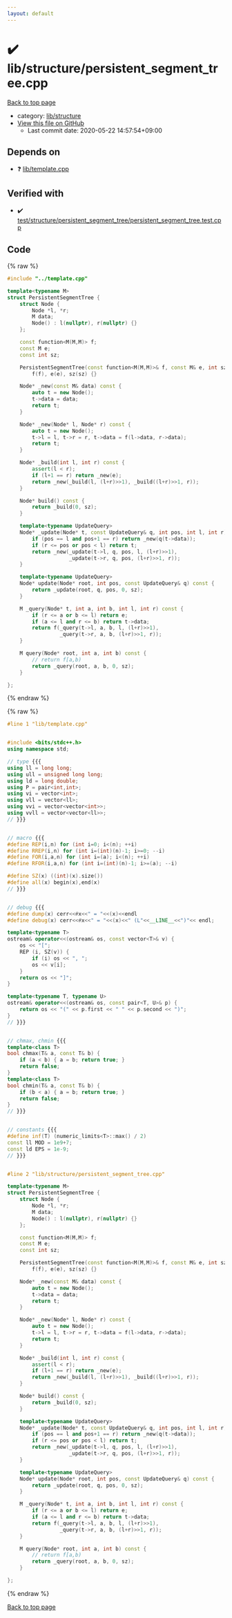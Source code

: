 ```yaml
---
layout: default
---
```


<!-- mathjax config similar to math.stackexchange -->
<script type="text/javascript" async
  src="https://cdnjs.cloudflare.com/ajax/libs/mathjax/2.7.5/MathJax.js?config=TeX-MML-AM_CHTML">
</script>
<script type="text/x-mathjax-config">
  MathJax.Hub.Config({
    TeX: { equationNumbers: { autoNumber: "AMS" }},
    tex2jax: {
      inlineMath: [ ['$','$'] ],
      processEscapes: true
    },
    "HTML-CSS": { matchFontHeight: false },
    displayAlign: "left",
    displayIndent: "2em"
  });
</script>

<script type="text/javascript" src="https://cdnjs.cloudflare.com/ajax/libs/jquery/3.4.1/jquery.min.js"></script>
<script src="https://cdn.jsdelivr.net/npm/jquery-balloon-js@1.1.2/jquery.balloon.min.js" integrity="sha256-ZEYs9VrgAeNuPvs15E39OsyOJaIkXEEt10fzxJ20+2I=" crossorigin="anonymous"></script>
<script type="text/javascript" src="../../../assets/js/copy-button.js"></script>
<link rel="stylesheet" href="../../../assets/css/copy-button.css" />


# :heavy_check_mark: lib/structure/persistent_segment_tree.cpp

<a href="../../../index.html">Back to top page</a>

* category: <a href="../../../index.html#c4d905b3311a5371af1ce28a5d3ead13">lib/structure</a>
* <a href="{{ site.github.repository_url }}/blob/master/lib/structure/persistent_segment_tree.cpp">View this file on GitHub</a>
    - Last commit date: 2020-05-22 14:57:54+09:00




## Depends on

* :question: <a href="../template.cpp.html">lib/template.cpp</a>


## Verified with

* :heavy_check_mark: <a href="../../../verify/test/structure/persistent_segment_tree/persistent_segment_tree.test.cpp.html">test/structure/persistent_segment_tree/persistent_segment_tree.test.cpp</a>


## Code

<a id="unbundled"></a>
{% raw %}
```cpp
#include "../template.cpp"

template<typename M>
struct PersistentSegmentTree {
    struct Node {
        Node *l, *r;
        M data;
        Node() : l(nullptr), r(nullptr) {}
    };

    const function<M(M,M)> f;
    const M e;
    const int sz;

    PersistentSegmentTree(const function<M(M,M)>& f, const M& e, int sz) :
        f(f), e(e), sz(sz) {}

    Node* _new(const M& data) const {
        auto t = new Node();
        t->data = data;
        return t;
    }

    Node* _new(Node* l, Node* r) const {
        auto t = new Node();
        t->l = l, t->r = r, t->data = f(l->data, r->data);
        return t;
    }

    Node* _build(int l, int r) const {
        assert(l < r);
        if (l+1 == r) return _new(e);
        return _new(_build(l, (l+r)>>1), _build((l+r)>>1, r));
    }

    Node* build() const {
        return _build(0, sz);
    }

    template<typename UpdateQuery>
    Node* _update(Node* t, const UpdateQuery& q, int pos, int l, int r) const {
        if (pos == l and pos+1 == r) return _new(q(t->data));
        if (r <= pos or pos < l) return t;
        return _new(_update(t->l, q, pos, l, (l+r)>>1),
                    _update(t->r, q, pos, (l+r)>>1, r));
    }

    template<typename UpdateQuery>
    Node* update(Node* root, int pos, const UpdateQuery& q) const {
        return _update(root, q, pos, 0, sz);
    }

    M _query(Node* t, int a, int b, int l, int r) const {
        if (r <= a or b <= l) return e;
        if (a <= l and r <= b) return t->data;
        return f(_query(t->l, a, b, l, (l+r)>>1),
                 _query(t->r, a, b, (l+r)>>1, r));
    }

    M query(Node* root, int a, int b) const {
        // return f[a,b)
        return _query(root, a, b, 0, sz);
    }

};

```
{% endraw %}

<a id="bundled"></a>
{% raw %}
```cpp
#line 1 "lib/template.cpp"


#include <bits/stdc++.h>
using namespace std;

// type {{{
using ll = long long;
using ull = unsigned long long;
using ld = long double;
using P = pair<int,int>;
using vi = vector<int>;
using vll = vector<ll>;
using vvi = vector<vector<int>>;
using vvll = vector<vector<ll>>;
// }}}


// macro {{{
#define REP(i,n) for (int i=0; i<(n); ++i)
#define RREP(i,n) for (int i=(int)(n)-1; i>=0; --i)
#define FOR(i,a,n) for (int i=(a); i<(n); ++i)
#define RFOR(i,a,n) for (int i=(int)(n)-1; i>=(a); --i)

#define SZ(x) ((int)(x).size())
#define all(x) begin(x),end(x)
// }}}


// debug {{{
#define dump(x) cerr<<#x<<" = "<<(x)<<endl
#define debug(x) cerr<<#x<<" = "<<(x)<<" (L"<<__LINE__<<")"<< endl;

template<typename T>
ostream& operator<<(ostream& os, const vector<T>& v) {
    os << "[";
    REP (i, SZ(v)) {
        if (i) os << ", ";
        os << v[i];
    }
    return os << "]";
}

template<typename T, typename U>
ostream& operator<<(ostream& os, const pair<T, U>& p) {
    return os << "(" << p.first << " " << p.second << ")";
}
// }}}


// chmax, chmin {{{
template<class T>
bool chmax(T& a, const T& b) {
    if (a < b) { a = b; return true; }
    return false;
}
template<class T>
bool chmin(T& a, const T& b) {
    if (b < a) { a = b; return true; }
    return false;
}
// }}}


// constants {{{
#define inf(T) (numeric_limits<T>::max() / 2)
const ll MOD = 1e9+7;
const ld EPS = 1e-9;
// }}}


#line 2 "lib/structure/persistent_segment_tree.cpp"

template<typename M>
struct PersistentSegmentTree {
    struct Node {
        Node *l, *r;
        M data;
        Node() : l(nullptr), r(nullptr) {}
    };

    const function<M(M,M)> f;
    const M e;
    const int sz;

    PersistentSegmentTree(const function<M(M,M)>& f, const M& e, int sz) :
        f(f), e(e), sz(sz) {}

    Node* _new(const M& data) const {
        auto t = new Node();
        t->data = data;
        return t;
    }

    Node* _new(Node* l, Node* r) const {
        auto t = new Node();
        t->l = l, t->r = r, t->data = f(l->data, r->data);
        return t;
    }

    Node* _build(int l, int r) const {
        assert(l < r);
        if (l+1 == r) return _new(e);
        return _new(_build(l, (l+r)>>1), _build((l+r)>>1, r));
    }

    Node* build() const {
        return _build(0, sz);
    }

    template<typename UpdateQuery>
    Node* _update(Node* t, const UpdateQuery& q, int pos, int l, int r) const {
        if (pos == l and pos+1 == r) return _new(q(t->data));
        if (r <= pos or pos < l) return t;
        return _new(_update(t->l, q, pos, l, (l+r)>>1),
                    _update(t->r, q, pos, (l+r)>>1, r));
    }

    template<typename UpdateQuery>
    Node* update(Node* root, int pos, const UpdateQuery& q) const {
        return _update(root, q, pos, 0, sz);
    }

    M _query(Node* t, int a, int b, int l, int r) const {
        if (r <= a or b <= l) return e;
        if (a <= l and r <= b) return t->data;
        return f(_query(t->l, a, b, l, (l+r)>>1),
                 _query(t->r, a, b, (l+r)>>1, r));
    }

    M query(Node* root, int a, int b) const {
        // return f[a,b)
        return _query(root, a, b, 0, sz);
    }

};

```
{% endraw %}

<a href="../../../index.html">Back to top page</a>

